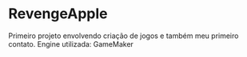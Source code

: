 # RevengeApple
Primeiro projeto envolvendo criação de jogos e também meu primeiro contato. Engine utilizada: GameMaker

